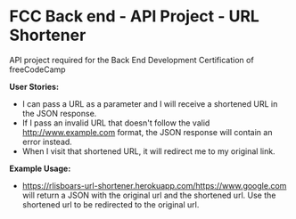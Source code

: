 # FCC Back end - API Project - URL Shortener

API project required for the Back End Development Certification of freeCodeCamp

**User Stories:**
* I can pass a URL as a parameter and I will receive a shortened URL in the JSON response.
* If I pass an invalid URL that doesn't follow the valid http://www.example.com format, the JSON response will contain an error instead.
* When I visit that shortened URL, it will redirect me to my original link.

**Example Usage:**
* https://rlisboars-url-shortener.herokuapp.com/https://www.google.com will return a JSON with the original url and the shortened url. Use the shortened url to be redirected to the original url.

